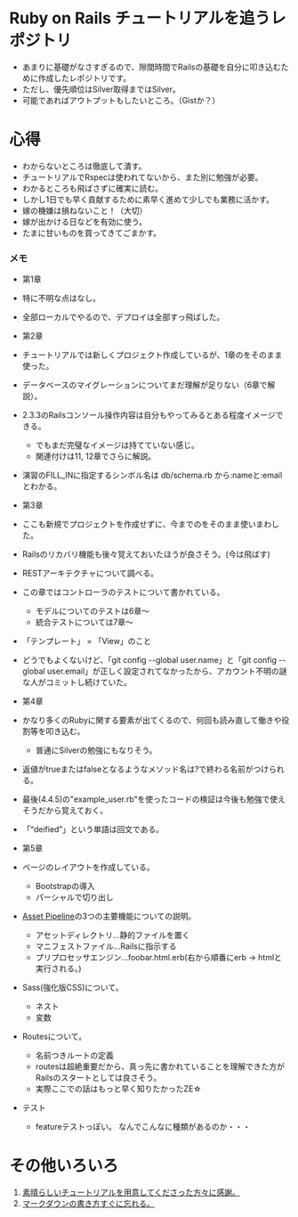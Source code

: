 # Ruby on Rails チュートリアルを追うレポジトリ
- あまりに基礎がなさすぎるので、隙間時間でRailsの基礎を自分に叩き込むために作成したレポジトリです。
- ただし、優先順位はSilver取得まではSilver。
- 可能であればアウトプットもしたいところ。（Gistか？）

# 心得
- わからないところは徹底して潰す。
 - チュートリアルでRspecは使われてないから、また別に勉強が必要。
- わかるところも飛ばさずに確実に読む。
 - しかし1日でも早く貢献するために素早く進めて少しでも業務に活かす。
- 嫁の機嫌は損ねないこと！（大切）
 - 嫁が出かける日などを有効に使う。
 - たまに甘いものを買ってきてごまかす。

### メモ
- 第1章
 - 特に不明な点はなし。
 - 全部ローカルでやるので、デプロイは全部すっ飛ばした。

- 第2章
 - チュートリアルでは新しくプロジェクト作成しているが、1章のをそのまま使った。
 - データベースのマイグレーションについてまだ理解が足りない（6章で解説）。
 - 2.3.3のRailsコンソール操作内容は自分もやってみるとある程度イメージできる。
   - でもまだ完璧なイメージは持てていない感じ。
   - 関連付けは11, 12章でさらに解説。
 - 演習のFILL_INに指定するシンボル名は db/schema.rb から:nameと:emailとわかる。

- 第3章
 - ここも新規でプロジェクトを作成せずに、今までのをそのまま使いまわした。
 - Railsのリカバリ機能も後々覚えておいたほうが良さそう。(今は飛ばす)
 - RESTアーキテクチャについて調べる。
 - この章ではコントローラのテストについて書かれている。
   - モデルについてのテストは6章〜
   - 統合テストについては7章〜
 - 「テンプレート」 = 「View」のこと
 - どうでもよくないけど、「git config --global user.name」と「git config --global user.email」が正しく設定されてなかったから、アカウント不明の謎な人がコミットし続けていた。

- 第4章
 - かなり多くのRubyに関する要素が出てくるので、何回も読み直して働きや役割等を叩き込む。
   - 普通にSilverの勉強にもなりそう。
 - 返値がtrueまたはfalseとなるようなメソッド名は?で終わる名前がつけられる。
 - 最後(4.4.5)の"example_user.rb"を使ったコードの検証は今後も勉強で使えそうだから覚えておく。
 - 「“deified”」という単語は回文である。

- 第5章
 - ページのレイアウトを作成している。
   - Bootstrapの導入
   - パーシャルで切り出し
 - [Asset Pipeline](http://railsguides.jp/asset_pipeline.html)の3つの主要機能についての説明。
   - アセットディレクトリ...静的ファイルを置く
   - マニフェストファイル...Railsに指示する
   - プリプロセッサエンジン...foobar.html.erb(右から順番にerb -> htmlと実行される。)
 - Sass(強化版CSS)について。
   - ネスト
   - 変数
 - Routesについて。
   - 名前つきルートの定義
   - routesは超絶重要だから、真っ先に書かれていることを理解できた方がRailsのスタートとしては良さそう。
   - 実際ここでの話はもっと早く知りたかったZE☆
 - テスト
   - featureテストっぽい。 なんでこんなに種類があるのか・・・

# その他いろいろ
1. [素晴らしいチュートリアルを用意してくださった方々に感謝。](http://railstutorial.jp/)
1. [マークダウンの書き方すぐに忘れる。](http://www.markdown.jp/syntax/)
